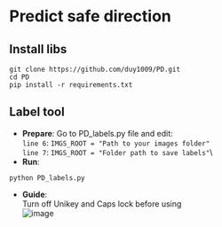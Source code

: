 # Predict safe direction
## Install libs
```
git clone https://github.com/duy1009/PD.git
cd PD
pip install -r requirements.txt
```
## Label tool
- **Prepare**:
Go to PD_labels.py file and edit:\
`line 6`: `IMGS_ROOT = "Path to your images folder"`\
`line 7`: `IMGS_ROOT = "Folder path to save labels"`\
- **Run**:
```
python PD_labels.py
```
- **Guide**:\
Turn off Unikey and Caps lock before using\
![image](https://github.com/duy1009/PD/assets/84137684/2ec41de4-38e7-4a72-831f-8d25ec00889f)


